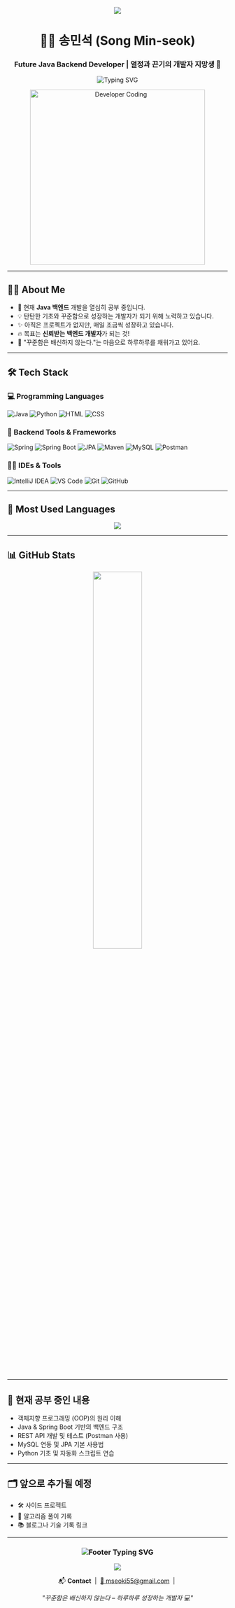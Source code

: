 <!-- 헤더 웨이브 배경 -->
<p align="center">
  <img src="https://capsule-render.vercel.app/api?type=waving&color=4A90E2&height=120&section=header"/>
</p>

<!-- 이름 + 직함 -->
<h1 align="center">🧑‍💻 송민석 (Song Min-seok)</h1>
<h3 align="center">Future Java Backend Developer | 열정과 끈기의 개발자 지망생 💪</h3>

<!-- 애니메이션 문구 -->
<p align="center">
  <img src="https://readme-typing-svg.demolab.com?font=Fira+Code&weight=500&size=22&duration=3000&pause=1000&color=4A90E2&center=true&vCenter=true&width=600&lines=Welcome+to+my+GitHub!;꾸준히+성장하는+백엔드+개발자+지망생입니다!+☕" alt="Typing SVG">
</p>

<!-- 개발자 이미지 -->
<p align="center">
  <img src="https://raw.githubusercontent.com/abhisheknaiidu/abhisheknaiidu/master/code.gif" width="400" alt="Developer Coding">
</p>

---

## 👨‍💻 About Me

- 🌱 현재 **Java 백엔드** 개발을 열심히 공부 중입니다.
- 💡 탄탄한 기초와 꾸준함으로 성장하는 개발자가 되기 위해 노력하고 있습니다.
- ✨ 아직은 프로젝트가 없지만, 매일 조금씩 성장하고 있습니다.
- 🔥 목표는 **신뢰받는 백엔드 개발자**가 되는 것!
- 🎯 "꾸준함은 배신하지 않는다."는 마음으로 하루하루를 채워가고 있어요.

---

## 🛠 Tech Stack

### 💻 Programming Languages  
![Java](https://img.shields.io/badge/Java-007396?style=for-the-badge&logo=java&logoColor=white) 
![Python](https://img.shields.io/badge/Python-3776AB?style=for-the-badge&logo=python&logoColor=white) 
![HTML](https://img.shields.io/badge/HTML5-E44D26?style=for-the-badge&logo=html5&logoColor=white) 
![CSS](https://img.shields.io/badge/CSS3-1572B6?style=for-the-badge&logo=css3&logoColor=white)

### 🧰 Backend Tools & Frameworks  
![Spring](https://img.shields.io/badge/Spring-6DB33F?style=for-the-badge&logo=spring&logoColor=white) 
![Spring Boot](https://img.shields.io/badge/Spring%20Boot-6DB33F?style=for-the-badge&logo=springboot&logoColor=white) 
![JPA](https://img.shields.io/badge/JPA-59666C?style=for-the-badge&logo=hibernate&logoColor=white) 
![Maven](https://img.shields.io/badge/Maven-C71A36?style=for-the-badge&logo=apachemaven&logoColor=white) 
![MySQL](https://img.shields.io/badge/MySQL-4479A1?style=for-the-badge&logo=mysql&logoColor=white) 
![Postman](https://img.shields.io/badge/Postman-FF6C37?style=for-the-badge&logo=postman&logoColor=white)

### 🧑‍💻 IDEs & Tools  
![IntelliJ IDEA](https://img.shields.io/badge/IntelliJ%20IDEA-000000?style=for-the-badge&logo=intellijidea&logoColor=white) 
![VS Code](https://img.shields.io/badge/VS%20Code-007ACC?style=for-the-badge&logo=visualstudiocode&logoColor=white) 
![Git](https://img.shields.io/badge/Git-F05032?style=for-the-badge&logo=git&logoColor=white) 
![GitHub](https://img.shields.io/badge/GitHub-181717?style=for-the-badge&logo=github&logoColor=white)

---

## 🧠 Most Used Languages

<p align="center">
  <img src="https://github-readme-stats.vercel.app/api/top-langs/?username=minseok55&layout=donut&theme=default&hide_border=false&size_weight=0.5&count_weight=0.5" />
</p>

---

## 📊 GitHub Stats

<p align="center">
  <img src="https://github-readme-stats.vercel.app/api?username=minseok55&show_icons=true&theme=default&hide_border=false" width="47%" />
</p>

---

## 🌱 현재 공부 중인 내용

- 객체지향 프로그래밍 (OOP)의 원리 이해
- Java & Spring Boot 기반의 백엔드 구조
- REST API 개발 및 테스트 (Postman 사용)
- MySQL 연동 및 JPA 기본 사용법
- Python 기초 및 자동화 스크립트 연습

---

## 🗂️ 앞으로 추가될 예정

- 🛠 사이드 프로젝트
- 🧪 알고리즘 풀이 기록
- 📚 블로그나 기술 기록 링크

---

<!-- 푸터 애니메이션 -->
<h3 align="center">
  <img src="https://readme-typing-svg.demolab.com?font=Fira+Code&weight=500&size=20&duration=3000&pause=1000&color=4A90E2&center=true&vCenter=true&width=600&lines=Thank+you+for+visiting+my+profile!;Let's+build+cool+things+together+🚀" alt="Footer Typing SVG" />
</h3>

<!-- 푸터 웨이브 -->
<p align="center">
  <img src="https://capsule-render.vercel.app/api?type=waving&color=4A90E2&height=120&section=footer"/>
</p>

<!-- 연락처 -->
<p align="center">
  📬 <strong>Contact</strong> &nbsp;|&nbsp;
  <a href="mailto:mseoki55@gmail.com">📧 mseoki55@gmail.com</a> &nbsp;|&nbsp;
  <!--<a href="https://www.linkedin.com/in/your-linkedin">🔗 LinkedIn</a>-->
</p>

<p align="center">
  <em>"꾸준함은 배신하지 않는다 – 하루하루 성장하는 개발자 💻"</em>
</p>
